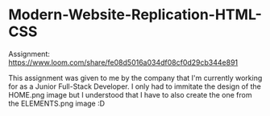 # Modern-Website-Replication-HTML-CSS
Assignment: https://www.loom.com/share/fe08d5016a034df08cf0d29cb344e891

This assignment was given to me by the company that I'm currently working for as a Junior Full-Stack Developer.
I only had to immitate the design of the HOME.png image but I understood that I have to also create the one from the ELEMENTS.png image :D
